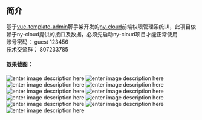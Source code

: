 
## 简介
基于[vue-template-admin](https://github.com/neveryielding/vue-admin-template)脚手架开发的[ny-cloud](https://github.com/neveryielding/ny-cloud)前端权限管理系统UI，此项目依赖于ny-cloud提供的接口及数据，必须先启动ny-cloud项目才能正常使用 <br/> 
账号密码： guest     123456 <br/>
技术交流群： 807233785 <br/>
#### 效果截图：
![enter image description here](http://chuantu.biz/t6/339/1530801681x-1404817431.png)
![enter image description here](http://chuantu.biz/t6/339/1530801756x-1404817706.png)
![enter image description here](http://chuantu.biz/t6/339/1530801785x-1404817706.png)
![enter image description here](http://chuantu.biz/t6/339/1530801823x-1404817706.png)
![enter image description here](http://chuantu.biz/t6/339/1530801855x-1404817706.png)
![enter image description here](http://chuantu.biz/t6/339/1530801889x-1404817706.png)
![enter image description here](http://chuantu.biz/t6/339/1530801922x-1404817706.png)
![enter image description here](http://chuantu.biz/t6/339/1530801946x-1404817706.png)
![enter image description here](http://chuantu.biz/t6/339/1530801975x-1404817706.png)
![enter image description here](http://chuantu.biz/t6/339/1530801995x-1404817706.png)
![enter image description here](http://chuantu.biz/t6/339/1530802016x-1404817706.png)
